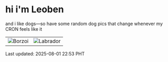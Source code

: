 # hi i'm Leoben

and i like dogs—so have some random dog pics that change whenever my CRON feels like it

|  |  |
|--------|----------|
| ![Borzoi](https://random-dog-vercel.vercel.app/api/random-borzoi?v=1754060024) | ![Labrador](https://random-dog-vercel.vercel.app/api/random-labrador?v=1754060024) |

Last updated: 2025-08-01 22:53 PHT
